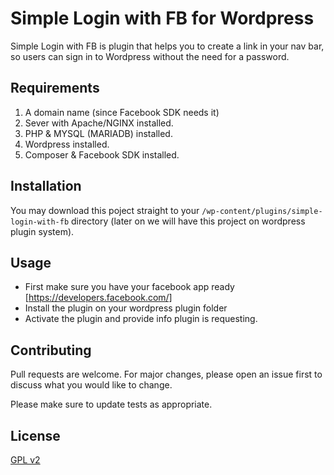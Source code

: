 # Simple Login with FB for Wordpress

Simple Login with FB is plugin that helps you to create a link in your nav bar, so users can sign in
to Wordpress without the need for a password.


## Requirements

1. A domain name (since Facebook SDK needs it)
2. Sever with Apache/NGINX installed.
3. PHP & MYSQL (MARIADB) installed.
4. Wordpress installed.
5. Composer & Facebook SDK installed.

## Installation

You may download this poject straight to your ``` /wp-content/plugins/simple-login-with-fb ``` directory (later on we will have this project on wordpress plugin system).

## Usage

* First make sure you have your facebook app ready [https://developers.facebook.com/]
* Install the plugin on your wordpress plugin folder
* Activate the plugin and provide info plugin is requesting.

## Contributing
Pull requests are welcome. For major changes, please open an issue first to discuss what you would like to change.

Please make sure to update tests as appropriate.

## License
[GPL v2](https://www.gnu.org/licenses/old-licenses/gpl-2.0.html)
